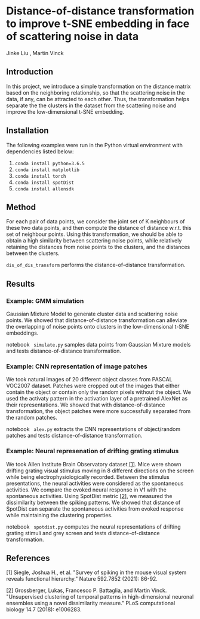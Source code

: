 # Distance-of-distance transformation to improve t-SNE embedding in face of scattering noise in data

Jinke Liu , Martin Vinck 
## Introduction 
In this project, we introduce a simple transformation on the distance matrix based on the neighboring relationship, so that the scattering noise in the data, if any, can be attracted to each other. Thus, the transformation helps separate the the clusters in the dataset from the scattering noise and improve the low-dimensional t-SNE embedding.  

## Installation 
The following examples were run in the Python virtual environment with dependencies listed below:
1. ```conda install python=3.6.5```
2. ```conda install matplotlib```
3. ```conda install torch```
4. ```conda install spotDist```
5. ```conda install allensdk```


## Method 
For each pair of data points, we consider the joint set of K neighbours of these two data points, and then compute the distance of distance w.r.t. this set of neighbour points. Using this transformation, we should be able to obtain a high similarity between scattering noise points, while relatively retaining the distances from noise points to the clusters, and the distances between the clusters.

``` dis_of_dis_transform ``` performs the distance-of-distance transformation.


## Results

### Example: GMM simulation  
Gaussian Mixture Model to generate cluster data and scattering noise points. We showed that distance-of-distance transformation can alleviate the overlapping of noise points onto clusters in the low-dimensional t-SNE embeddings. 

notebook ``` simulate.py``` samples data points from Gaussian Mixture models and tests distance-of-distance transformation. 

### Example: CNN representation of image patches 
We took natural images of 20 different object classes from PASCAL VOC2007 dataset. Patches were cropped out of the images that either contain the object or contain only the random pixels without the object. We used the activaty pattern in the activation layer of a pretrained AlexNet as their representations. We showed that with distance-of-distance transformation, the object patches were more successfully separated from the random patches.  

notebook ``` alex.py``` extracts the CNN representations of object/random patches and tests distance-of-distance transformation.  

### Example: Neural represenation of drifting grating stimulus
We took Allen Institute Brain Observatory dataset [[1]](#1). Mice were shown drifting grating visual stimulus moving in 8 different directions on the screen while being electrophysiologically recorded. Between the stimulus presentations, the neural activities were considered as the spontaneous activities. We compare the evoked neural response in V1 with the spontaneous activities. Using SpotDist metric [[2]](#2), we measured the dissimilarity between the spiking patterns. We showed that distance of SpotDist can separate the spontaneous activities from evoked response while maintaining the clustering properties.    

notebook ``` spotdist.py``` computes the neural representations of drifting grating stimuli and grey screen and tests distance-of-distance transformation.  


## References
<a id="1">[1]</a> 
Siegle, Joshua H., et al. "Survey of spiking in the mouse visual system reveals functional hierarchy." Nature 592.7852 (2021): 86-92.

<a id="2">[2]</a> 
Grossberger, Lukas, Francesco P. Battaglia, and Martin Vinck. "Unsupervised clustering of temporal patterns in high-dimensional neuronal ensembles using a novel dissimilarity measure." PLoS computational biology 14.7 (2018): e1006283.
